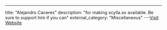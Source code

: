 ---
title: "Alejandro Caceres"
description: "for making scylla.so available. Be sure to support him if you can"
external_category: "Miscellaneous"
---[Visit Website](https://twitter.com/_hyp3ri0n)

